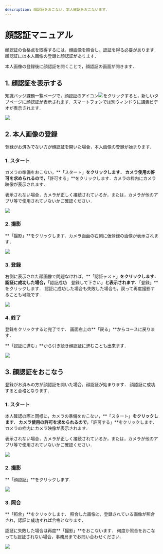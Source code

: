 ```yaml
---
description: 顔認証をおこない，本人確認をおこないます．
---
```


# 顔認証マニュアル

顔認証の合格点を取得するには，顔画像を照合し，認証を得る必要があります．顔認証には本人画像の登録と顔認証があります．

本人画像の登録後に顔認証を開くことで，顔認証の画面が開きます．

## 1. 顔認証を表示する

知識バッジ課題一覧ページで，顔認証のアイコン![](<.gitbook/assets/image (484).png>)をクリックすると，新しいタブページに顔認証が表示されます．スマートフォンでは別ウィンドウに講義ビデオが表示されます．

![](<.gitbook/assets/image (485).png>)

## 2. 本人画像の登録

登録がお済みでない方が顔認証を開いた場合，本人画像の登録が始まります．

### 1. スタート

カメラの準備をおこない，**「スタート」**をクリックします． カメラ使用の許可を求められるので，**「許可する」**をクリックします．カメラの枠内にカメラ映像が表示されます．

表示されない場合，カメラが正しく接続されているか，または，カメラが他のアプリ等で使用されていないかご確認ください．

![](<.gitbook/assets/image (486).png>)

### 2. 撮影

**「撮影」**をクリックします．カメラ画面の右側に仮登録の画像が表示されます．

![](<.gitbook/assets/image (487).png>)

### 3. 登録

右側に表示された顔画像で問題なければ，**「認証テスト」**をクリックします．認証に成功した場合，**「認証成功　登録して下さい」**と表示されます．**「登録」**をクリックします． 認証に成功した場合も失敗した場合も，戻って再度撮影することも可能です．

![](<.gitbook/assets/image (314).png>)

### 4. 終了

登録をクリックすると完了です． 画面右上の**「戻る」**からコースに戻ります．

**「認証に進む」**から引き続き顔認証に進むことも出来ます．

![](<.gitbook/assets/image (315).png>)

## 3. 顔認証をおこなう

登録がお済みの方が顔認証を開いた場合，顔認証が始まります． 顔認証に成功すると合格となります．

### 1. スタート

本人確認の際と同様に，カメラの準備をおこない，**「スタート」**をクリックします． カメラ使用の許可を求められるので，**「許可する」**をクリックします．カメラの枠内にカメラ映像が表示されます．

表示されない場合，カメラが正しく接続されているか，または，カメラが他のアプリ等で使用されていないかご確認ください．

![](<.gitbook/assets/image (316).png>)

### 2. 撮影

**「顔認証」**をクリックします．

![](<.gitbook/assets/image (317).png>)

### 3. 照合

**「照合」**をクリックします． 照合した画像と，登録されている画像が照合され，認証に成功すれば合格となります．

認証に失敗した場合は再度**「撮影」**をおこないます． 何度か照合をおこなっても認証されない場合，事務局までお問い合わせください．

![](<.gitbook/assets/image (318).png>)
